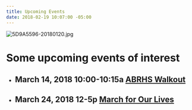 ```yaml
---
title: Upcoming Events
date: 2018-02-19 10:07:00 -05:00
---
```


![5D9A5596-20180120.jpg](/uploads/5D9A5596-20180120.jpg)

# Some upcoming events of interest

* ## March 14, 2018 10:00-10:15a  [ABRHS Walkout](https://actionnetwork.org/events/abrhs-walkout)


* ## March 24, 2018 12-5p [March for Our Lives](https://www.facebook.com/events/1607397545975790/permalink/1608185985896946/)
